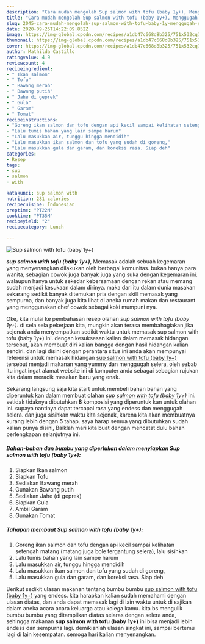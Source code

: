```yaml
---
description: "Cara mudah mengolah Sup salmon with tofu (baby 1y+), Menggugah Selera"
title: "Cara mudah mengolah Sup salmon with tofu (baby 1y+), Menggugah Selera"
slug: 2045-cara-mudah-mengolah-sup-salmon-with-tofu-baby-1y-menggugah-selera
date: 2020-09-25T14:22:09.852Z
image: https://img-global.cpcdn.com/recipes/a1db47c668d8b325/751x532cq70/sup-salmon-with-tofu-baby-1y-foto-resep-utama.jpg
thumbnail: https://img-global.cpcdn.com/recipes/a1db47c668d8b325/751x532cq70/sup-salmon-with-tofu-baby-1y-foto-resep-utama.jpg
cover: https://img-global.cpcdn.com/recipes/a1db47c668d8b325/751x532cq70/sup-salmon-with-tofu-baby-1y-foto-resep-utama.jpg
author: Mathilda Castillo
ratingvalue: 4.9
reviewcount: 4
recipeingredient:
- " Ikan salmon"
- " Tofu"
- " Bawang merah"
- " Bawang putih"
- " Jahe di geprek"
- " Gula"
- " Garam"
- " Tomat"
recipeinstructions:
- "Goreng ikan salmon dan tofu dengan api kecil sampai kelihatan setengah matang (matang juga bole tergantung selera), lalu sisihkan"
- "Lalu tumis bahan yang lain sampe harum"
- "Lalu masukkan air, tunggu hingga mendidih"
- "Lalu masukkan ikan salmon dan tofu yang sudah di goreng,"
- "Lalu masukkan gula dan garam, dan koreksi rasa. Siap deh"
categories:
- Resep
tags:
- sup
- salmon
- with

katakunci: sup salmon with 
nutrition: 281 calories
recipecuisine: Indonesian
preptime: "PT22M"
cooktime: "PT35M"
recipeyield: "2"
recipecategory: Lunch

---
```



![Sup salmon with tofu (baby 1y+)](https://img-global.cpcdn.com/recipes/a1db47c668d8b325/751x532cq70/sup-salmon-with-tofu-baby-1y-foto-resep-utama.jpg)

<b><i>sup salmon with tofu (baby 1y+)</i></b>, Memasak adalah sebuah kegemaran yang menyenangkan dilakukan oleh berbagai komunitas. bukan hanya para wanita, sebagian cowok juga banyak juga yang suka dengan kegemaran ini. walaupun hanya untuk sekedar kebersamaan dengan rekan atau memang sudah menjadi kesukaan dalam dirinya. maka dari itu dalam dunia masakan sekarang sedikit banyak ditemukan pria dengan skill memasak yang sempurna, dan banyak juga kita lihat di aneka rumah makan dan restaurant yang menggunakan chef cowok sebagai koki mumpuni nya.

Oke, kita mulai ke pembahasan resep olahan <i>sup salmon with tofu (baby 1y+)</i>. di sela sela pekerjaan kita, mungkin akan terasa membahagiakan jika sejenak anda menyempatkan sedikit waktu untuk memasak sup salmon with tofu (baby 1y+) ini. dengan kesuksesan kalian dalam memasak hidangan tersebut, akan membuat diri kalian bangga dengan hasil hidangan kalian sendiri. dan lagi disini dengan perantara situs ini anda akan mempunyai referensi untuk memasak hidangan <u>sup salmon with tofu (baby 1y+)</u> tersebut menjadi makanan yang yummy dan menggugah selera, oleh sebab itu ingat ingat alamat website ini di komputer anda sebagai sebagian rujukan kita dalam meracik masakan baru yang enak.




Sekarang langsung saja kita start untuk membeli bahan bahan yang diperuntuk kan dalam membuat olahan <u><i>sup salmon with tofu (baby 1y+)</i></u> ini. setidak tidaknya dibutuhkan <b>8</b> komposisi yang diperuntuk kan untuk olahan ini. supaya nantinya dapat tercapai rasa yang endess dan menggugah selera. dan juga sisihkan waktu kita sejenak, karena kita akan membuatnya kurang lebih dengan <b>5</b> tahap. saya harap semua yang dibutuhkan sudah kalian punya disini, Baiklah mari kita buat dengan mencatat dulu bahan perlengkapan selanjutnya ini.

<!--inarticleads1-->

##### Bahan-bahan dan bumbu yang diperlukan dalam menyiapkan Sup salmon with tofu (baby 1y+):

1. Siapkan  Ikan salmon
1. Siapkan  Tofu
1. Sediakan  Bawang merah
1. Gunakan  Bawang putih
1. Sediakan  Jahe (di geprek)
1. Siapkan  Gula
1. Ambil  Garam
1. Gunakan  Tomat




<!--inarticleads2-->

##### Tahapan membuat Sup salmon with tofu (baby 1y+):

1. Goreng ikan salmon dan tofu dengan api kecil sampai kelihatan setengah matang (matang juga bole tergantung selera), lalu sisihkan
1. Lalu tumis bahan yang lain sampe harum
1. Lalu masukkan air, tunggu hingga mendidih
1. Lalu masukkan ikan salmon dan tofu yang sudah di goreng,
1. Lalu masukkan gula dan garam, dan koreksi rasa. Siap deh




Berikut sedikit ulasan makanan tentang bumbu bumbu <u>sup salmon with tofu (baby 1y+)</u> yang endess. kita harapkan kalian sudah memahami dengan ulasan diatas, dan anda dapat memasak lagi di lain waktu untuk di sajikan dalam aneka acara acara keluarga atau kolega kamu. kita bs mengulik bumbu bumbu yang ditampilkan diatas selaras dengan selera anda, sehingga makanan <b>sup salmon with tofu (baby 1y+)</b> ini bisa menjadi lebih endess dan sempurna lagi. demikianlah ulasan singkat ini, sampai bertemu lagi di lain kesempatan. semoga hari kalian menyenangkan.
